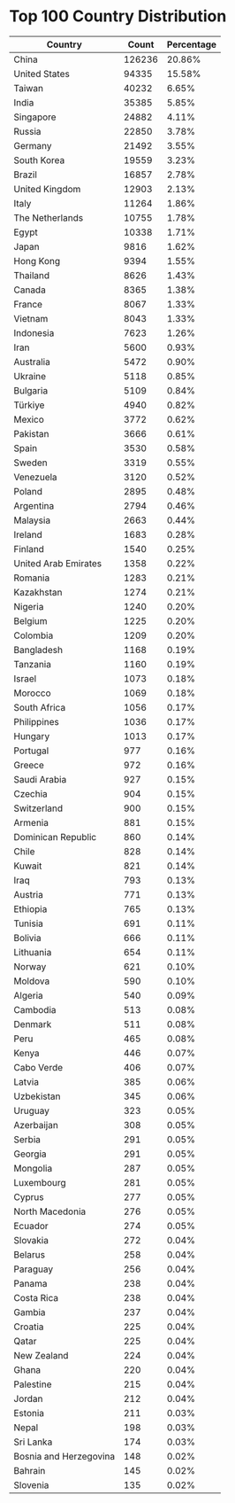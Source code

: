 # Top 100 Country Distribution
| Country | Count | Percentage |
|----|----|----|
| China | 126236 | 20.86% |
| United States | 94335 | 15.58% |
| Taiwan | 40232 | 6.65% |
| India | 35385 | 5.85% |
| Singapore | 24882 | 4.11% |
| Russia | 22850 | 3.78% |
| Germany | 21492 | 3.55% |
| South Korea | 19559 | 3.23% |
| Brazil | 16857 | 2.78% |
| United Kingdom | 12903 | 2.13% |
| Italy | 11264 | 1.86% |
| The Netherlands | 10755 | 1.78% |
| Egypt | 10338 | 1.71% |
| Japan | 9816 | 1.62% |
| Hong Kong | 9394 | 1.55% |
| Thailand | 8626 | 1.43% |
| Canada | 8365 | 1.38% |
| France | 8067 | 1.33% |
| Vietnam | 8043 | 1.33% |
| Indonesia | 7623 | 1.26% |
| Iran | 5600 | 0.93% |
| Australia | 5472 | 0.90% |
| Ukraine | 5118 | 0.85% |
| Bulgaria | 5109 | 0.84% |
| Türkiye | 4940 | 0.82% |
| Mexico | 3772 | 0.62% |
| Pakistan | 3666 | 0.61% |
| Spain | 3530 | 0.58% |
| Sweden | 3319 | 0.55% |
| Venezuela | 3120 | 0.52% |
| Poland | 2895 | 0.48% |
| Argentina | 2794 | 0.46% |
| Malaysia | 2663 | 0.44% |
| Ireland | 1683 | 0.28% |
| Finland | 1540 | 0.25% |
| United Arab Emirates | 1358 | 0.22% |
| Romania | 1283 | 0.21% |
| Kazakhstan | 1274 | 0.21% |
| Nigeria | 1240 | 0.20% |
| Belgium | 1225 | 0.20% |
| Colombia | 1209 | 0.20% |
| Bangladesh | 1168 | 0.19% |
| Tanzania | 1160 | 0.19% |
| Israel | 1073 | 0.18% |
| Morocco | 1069 | 0.18% |
| South Africa | 1056 | 0.17% |
| Philippines | 1036 | 0.17% |
| Hungary | 1013 | 0.17% |
| Portugal | 977 | 0.16% |
| Greece | 972 | 0.16% |
| Saudi Arabia | 927 | 0.15% |
| Czechia | 904 | 0.15% |
| Switzerland | 900 | 0.15% |
| Armenia | 881 | 0.15% |
| Dominican Republic | 860 | 0.14% |
| Chile | 828 | 0.14% |
| Kuwait | 821 | 0.14% |
| Iraq | 793 | 0.13% |
| Austria | 771 | 0.13% |
| Ethiopia | 765 | 0.13% |
| Tunisia | 691 | 0.11% |
| Bolivia | 666 | 0.11% |
| Lithuania | 654 | 0.11% |
| Norway | 621 | 0.10% |
| Moldova | 590 | 0.10% |
| Algeria | 540 | 0.09% |
| Cambodia | 513 | 0.08% |
| Denmark | 511 | 0.08% |
| Peru | 465 | 0.08% |
| Kenya | 446 | 0.07% |
| Cabo Verde | 406 | 0.07% |
| Latvia | 385 | 0.06% |
| Uzbekistan | 345 | 0.06% |
| Uruguay | 323 | 0.05% |
| Azerbaijan | 308 | 0.05% |
| Serbia | 291 | 0.05% |
| Georgia | 291 | 0.05% |
| Mongolia | 287 | 0.05% |
| Luxembourg | 281 | 0.05% |
| Cyprus | 277 | 0.05% |
| North Macedonia | 276 | 0.05% |
| Ecuador | 274 | 0.05% |
| Slovakia | 272 | 0.04% |
| Belarus | 258 | 0.04% |
| Paraguay | 256 | 0.04% |
| Panama | 238 | 0.04% |
| Costa Rica | 238 | 0.04% |
| Gambia | 237 | 0.04% |
| Croatia | 225 | 0.04% |
| Qatar | 225 | 0.04% |
| New Zealand | 224 | 0.04% |
| Ghana | 220 | 0.04% |
| Palestine | 215 | 0.04% |
| Jordan | 212 | 0.04% |
| Estonia | 211 | 0.03% |
| Nepal | 198 | 0.03% |
| Sri Lanka | 174 | 0.03% |
| Bosnia and Herzegovina | 148 | 0.02% |
| Bahrain | 145 | 0.02% |
| Slovenia | 135 | 0.02% |
